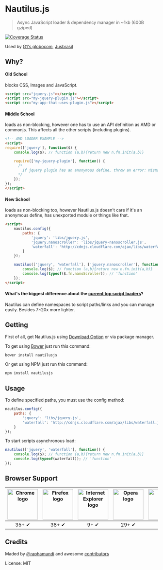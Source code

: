 # Nautilus.js

> Async JavaScript loader & dependency manager in ~1kb (600B gziped)

[![Coverage Status](https://coveralls.io/repos/github/raphamorim/nautilus.js/badge.svg?branch=master)](https://coveralls.io/github/raphamorim/nautilus.js?branch=master)

Used by [G1's globocom](http://g1.globo.com), [Jusbrasil](http://www.jusbrasil.com.br/home)

## Why?

#### Old School

blocks CSS, Images and JavaScript.


```html
<script src="jquery.js"></script>
<script src="my-jquery-plugin.js"></script>
<script src="my-app-that-uses-plugin.js"></script>
```

#### Middle School

loads as non-blocking, however one has to use an API definition as AMD or commonjs. This affects all the other scripts (including plugins).

```html
<!-- AMD LOADER EXAMPLE -->
<script>
require(['jquery'], function($) {
    console.log($); // function (a,b){return new n.fn.init(a,b)}

    require(['my-jquery-plugin'], function() {
      /*
        If jquery plugin has an anonymous define, throw an error: Mismatched anonymous define() module...
      */
    });
});
</script>
```

#### New School

loads as non-blocking too, however Nautilus.js doesn't care if it's an anonymous define, has unexported module or things like that.

```html
<script>
	nautilus.config({
		paths: {
			'jquery': 'libs/jquery.js',
			'jquery.nanoscroller': 'libs/jquery-nanoscroller.js',
			'waterfall': 'http://cdnjs.cloudflare.com/ajax/libs/waterfall.js/1.0.2/waterfall.min.js'
		}
	});

	nautilus(['jquery', 'waterfall'], ['jquery.nanoscroller'], function() {
		console.log($); // function (a,b){return new n.fn.init(a,b)}
		console.log(typeof($.fn.nanoScroller)); // 'function'
	});
</script>
```

#### What's the biggest difference about the [current top script loaders](http://www.creativebloq.com/javascript/essential-javascript-top-five-script-loaders-8122862)?

Nautilus can define namespaces to script paths/links and you can manage easily. Besides 7~20x more lighter.

## Getting

First of all, get Nautilus.js using [Download Option](https://github.com/raphamorim/nautilus.js/archive/master.zip) or via package manager.

To get using [Bower](http://bower.io) just run this command:

```sh
bower install nautilusjs
```

Or get using NPM just run this command:

```sh
npm install nautilusjs
```

## Usage

To define specified paths, you must use the config method:

```js
nautilus.config({
    paths: {
        'jquery': 'libs/jquery.js',
        'waterfall': 'http://cdnjs.cloudflare.com/ajax/libs/waterfall.js/1.0.2/waterfall.min.js'
    }
});
```

To start scripts asynchronous load:

```js
nautilus(['jquery', 'waterfall'], function() {
    console.log($); // function (a,b){return new n.fn.init(a,b)}
    console.log(typeof(waterfall)); // 'function'
});
```

## Browser Support

| <img src="http://raphamorim.io/assets/images/browser-support/chrome.png" width="100px" height="100px" alt="Chrome logo"> | <img src="http://raphamorim.io/assets/images/browser-support/firefox.png" width="100px" height="100px" alt="Firefox logo"> | <img src="http://raphamorim.io/assets/images/browser-support/ie.png" width="100px" height="100px" alt="Internet Explorer logo"> | <img src="http://raphamorim.io/assets/images/browser-support/opera.png" width="100px" height="100px" alt="Opera logo"> | <img src="http://raphamorim.io/assets/images/browser-support/safari.png" width="100px" height="100px" alt="Safari logo"> |
|:---:|:---:|:---:|:---:|:---:|
| 35+ ✔ | 38+ ✔ | 9+ ✔ | 29+ ✔ |  8+ ✔ |

## Credits

Maded by [@raphamundi](https://twitter.com/raphamundi) and awesome [contributors](https://github.com/raphamorim/nautilus.js/graphs/contributors)

License: MIT
